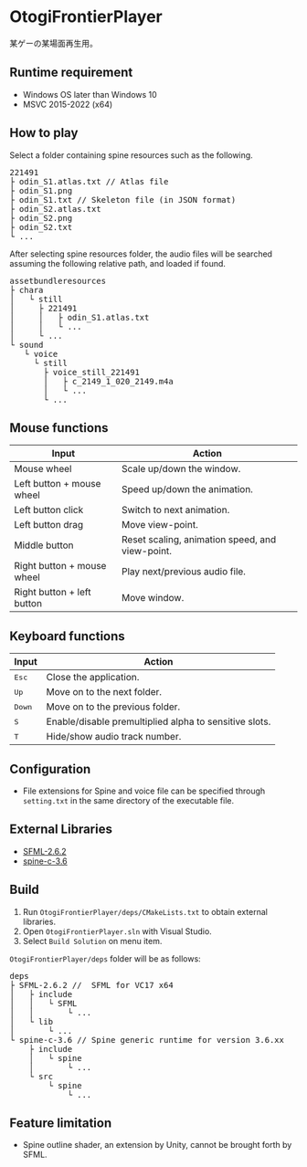 # OtogiFrontierPlayer
某ゲーの某場面再生用。

## Runtime requirement
- Windows OS later than Windows 10
- MSVC 2015-2022 (x64)

## How to play
Select a folder containing spine resources such as the following.
<pre>
221491
├ odin_S1.atlas.txt // Atlas file
├ odin_S1.png
├ odin_S1.txt // Skeleton file (in JSON format)
├ odin_S2.atlas.txt
├ odin_S2.png
├ odin_S2.txt
└ ...
</pre>

After selecting spine resources folder, the audio files will be searched assuming the following relative path, and loaded if found.
<pre>
assetbundleresources
├ chara
│   └ still
│     ├ 221491
│     │   ├ odin_S1.atlas.txt
│     │   └ ...
│     └ ...
└ sound
   └ voice
     └ still
       ├ voice_still_221491
       │   ├ c_2149_1_020_2149.m4a
       │   └ ...
       └ ...
</pre>

## Mouse functions
| Input | Action |
| --- | --- |
| Mouse wheel | Scale up/down the window. |
| Left button + mouse wheel | Speed up/down the animation. |
| Left button click | Switch to next animation. |
| Left button drag | Move view-point. |
| Middle button | Reset scaling, animation speed, and view-point. |
| Right button + mouse wheel | Play next/previous audio file. |
| Right button + left button | Move window. |

## Keyboard functions
| Input | Action |
| --- | --- |
| <kbd>Esc</kbd> | Close the application. |
| <kbd>Up</kbd> | Move on to the next folder. |
| <kbd>Down</kbd> | Move on to the previous folder. |
| <kbd>S</kbd> | Enable/disable premultiplied alpha to sensitive slots. |
| <kbd>T</kbd> | Hide/show audio track number. |

## Configuration
- File extensions for Spine and voice file can be specified through `setting.txt` in the same directory of the executable file.

## External Libraries
- [SFML-2.6.2](https://www.sfml-dev.org/download/sfml/2.6.2/)
- [spine-c-3.6](https://github.com/EsotericSoftware/spine-runtimes/tree/3.6)

## Build

1. Run `OtogiFrontierPlayer/deps/CMakeLists.txt` to obtain external libraries.
2. Open `OtogiFrontierPlayer.sln` with Visual Studio.
3. Select `Build Solution` on menu item.

`OtogiFrontierPlayer/deps` folder will be as follows:
<pre>
deps
├ SFML-2.6.2 //  SFML for VC17 x64
│   ├ include
│   │   └ SFML
│   │       └ ...
│   └ lib
│       └ ...
└ spine-c-3.6 // Spine generic runtime for version 3.6.xx
    ├ include
    │   └ spine
    │       └ ...
    └ src
        └ spine
            └ ...
</pre>

## Feature limitation
- Spine outline shader, an extension by Unity, cannot be brought forth by SFML.
